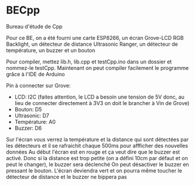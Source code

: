 # BECpp
Bureau d'étude de Cpp

Pour ce BE, on a été fourni une carte ESP8266, un écran Grove-LCD RGB Backlight, un détecteur de distance Ultrasonic Ranger, un détecteur de température, un buzzer et un bouton

Pour compiler, mettez lib.h, lib.cpp et testCpp.ino dans un dossier et nommez-le testCpp. Maintenant on peut compiler facilement le programme grâce à l'IDE de Arduino

Pin à connecter sur Grove:
- LCD: I2C (faites attention, le LCD a besoin une tension de 5V donc, au lieu de connecter directement à 3V3 on doit le brancher à Vin de Grove)
- Bouton: D5
- Ultrasonic: D7
- Température: A0
- Buzzer: D6

Sur l'écran vous verrez la température et la distance qui sont détectées par les détecteurs et il se rafraichit chaque 500ms pour affficher des nouvelles données
Au début l'écran est en rouge et ça veut dire que le buzzer est activé. Donc si la distance est trop petite (on a défini 10cm par défaut et on peut le changer), le buzzer sera déclenché
On peut désactiver le buzzer en pressant le bouton. L'écran deviendra vert et on pourra même toucher le détecteur de distance et le buzzer ne bippera pas
